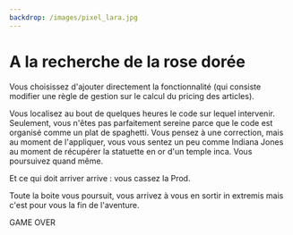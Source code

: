 ```yaml
---
backdrop: /images/pixel_lara.jpg
---
```


# A la recherche de la rose dorée

Vous choisissez d'ajouter directement la fonctionnalité (qui consiste modifier une règle de gestion sur le calcul du pricing des articles).

Vous localisez au bout de quelques heures le code sur lequel intervenir. Seulement, vous n'êtes pas parfaitement sereine parce que le code est organisé comme un plat de spaghetti.
Vous pensez à une correction, mais au moment de l'appliquer, vous vous sentez un peu comme Indiana Jones au moment de récupérer la statuette en or d'un temple inca.
Vous poursuivez quand même.

Et ce qui doit arriver arrive : vous cassez la Prod.

Toute la boite vous poursuit, vous arrivez à vous en sortir in extremis mais c'est pour vous la fin de l'aventure.

GAME OVER

<Page url="/" instructions="" action="Redémarrer l'aventure" condition="none" />

